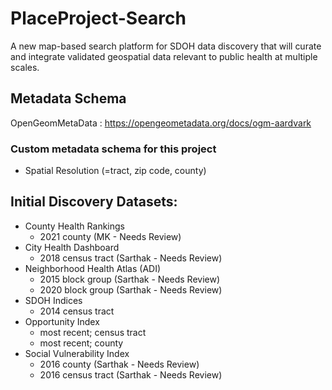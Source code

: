 # PlaceProject-Search
A new map-based search platform for SDOH data discovery that will curate and integrate validated geospatial data relevant to public health at multiple scales.

## Metadata Schema

OpenGeomMetaData : https://opengeometadata.org/docs/ogm-aardvark

### Custom metadata schema for this project 
- Spatial Resolution (=tract, zip code, county)

## Initial Discovery Datasets:

- County Health Rankings 
    - 2021 county (MK - Needs Review)
- City Health Dashboard
    - 2018 census tract (Sarthak - Needs Review)
- Neighborhood Health Atlas (ADI)
    - 2015 block group (Sarthak - Needs Review)
    - 2020 block group (Sarthak - Needs Review)
- SDOH Indices
    - 2014 census tract
- Opportunity Index
    - most recent; census tract
    - most recent; county
- Social Vulnerability Index
    - 2016 county (Sarthak - Needs Review)
    - 2016 census tract (Sarthak - Needs Review)
